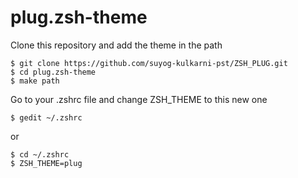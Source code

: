 # plug.zsh-theme

Clone this repository and add the theme in the path 

```
$ git clone https://github.com/suyog-kulkarni-pst/ZSH_PLUG.git
$ cd plug.zsh-theme
$ make path
```

Go to your .zshrc file and change ZSH_THEME to this new one

```
$ gedit ~/.zshrc
``` 
or 
```
$ cd ~/.zshrc 
$ ZSH_THEME=plug
```

